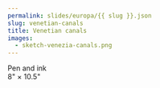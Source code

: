 ```yaml
---
permalink: slides/europa/{{ slug }}.json
slug: venetian-canals
title: Venetian canals
images:
  - sketch-venezia-canals.png
---
```

Pen and ink  
8" × 10.5"
